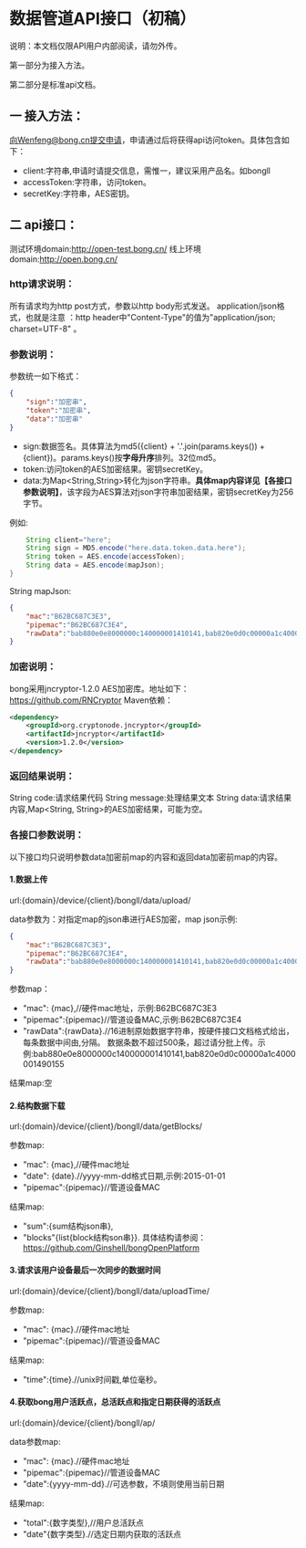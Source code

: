 # 数据管道API接口（初稿）

说明：本文档仅限API用户内部阅读，请勿外传。

第一部分为接入方法。

第二部分是标准api文档。

## 一 接入方法：
向Wenfeng@bong.cn提交申请，申请通过后将获得api访问token。具体包含如下：
- client:字符串,申请时请提交信息，需惟一，建议采用产品名。如bongll
- accessToken:字符串，访问token。
- secretKey:字符串，AES密钥。

## 二 api接口：
测试环境domain:http://open-test.bong.cn/
线上环境domain:http://open.bong.cn/

### http请求说明：
所有请求均为http post方式，参数以http body形式发送。
application/json格式，也就是注意 ：http header中"Content-Type"的值为"application/json; charset=UTF-8" 。

### 参数说明：
参数统一如下格式：
```json
{
    "sign":"加密串",
    "token":"加密串",
    "data":"加密串"
}
```
- sign:数据签名。具体算法为md5({client} + '.'.join(params.keys()) + {client})。params.keys()按**字母升序**排列。32位md5。
- token:访问token的AES加密结果。密钥secretKey。
- data:为Map<String,String>转化为json字符串。**具体map内容详见【各接口参数说明】**，该字段为AES算法对json字符串加密结果，密钥secretKey为256字节。

例如:
```java
    String client="here";
    String sign = MD5.encode("here.data.token.data.here");
    String token = AES.encode(accessToken);
    String data = AES.encode(mapJson);
}
```
String mapJson:
```json
{
    "mac":"B62BC687C3E3",
    "pipemac":"B62BC687C3E4",
    "rawData":"bab880e0e8000000c140000001410141,bab820e0d0c00000a1c4000001490155 "
}
```

### 加密说明：
bong采用jncryptor-1.2.0 AES加密库。地址如下：
https://github.com/RNCryptor
Maven依赖：
```xml
<dependency>
	<groupId>org.cryptonode.jncryptor</groupId>
	<artifactId>jncryptor</artifactId>
	<version>1.2.0</version>
</dependency>
```

### 返回结果说明：
String code:请求结果代码
String message:处理结果文本
String data:请求结果内容,Map<String, String>的AES加密结果，可能为空。

### 各接口参数说明：
以下接口均只说明参数data加密前map的内容和返回data加密前map的内容。
#### 1.数据上传
url:{domain}/device/{client}/bongll/data/upload/

data参数为：对指定map的json串进行AES加密，map json示例:
```json
{
    "mac":"B62BC687C3E3",
    "pipemac":"B62BC687C3E4",
    "rawData":"bab880e0e8000000c140000001410141,bab820e0d0c00000a1c4000001490155 "
}
```

参数map：

- "mac": {mac},//硬件mac地址，示例:B62BC687C3E3
- "pipemac":{pipemac}//管道设备MAC,示例:B62BC687C3E4
- "rawData":{rawData}.//16进制原始数据字符串，按硬件接口文档格式给出，每条数据中间由,分隔。
数据条数不超过500条，超过请分批上传。示例:bab880e0e8000000c140000001410141,bab820e0d0c00000a1c4000001490155

结果map:空

#### 2.结构数据下载
url:{domain}/device/{client}/bongll/data/getBlocks/

参数map:
- "mac": {mac},//硬件mac地址
- "date": {date}.//yyyy-mm-dd格式日期,示例:2015-01-01
- "pipemac":{pipemac}//管道设备MAC

结果map:
- "sum":{sum结构json串},
- "blocks"{list{block结构son串}}.
具体结构请参阅：https://github.com/Ginshell/bongOpenPlatform

#### 3.请求该用户设备最后一次同步的数据时间
url:{domain}/device/{client}/bongll/data/uploadTime/

参数map:
- "mac": {mac}.//硬件mac地址
- "pipemac":{pipemac}//管道设备MAC

结果map:
- "time":{time}.//unix时间戳,单位毫秒。

#### 4.获取bong用户活跃点，总活跃点和指定日期获得的活跃点
url:{domain}/device/{client}/bongll/ap/

data参数map:
- "mac": {mac}.//硬件mac地址
- "pipemac":{pipemac}//管道设备MAC
- "date":{yyyy-mm-dd}.//可选参数，不填则使用当前日期

结果map:
- "total":{数字类型},//用户总活跃点
- "date"{数字类型}.//选定日期内获取的活跃点

